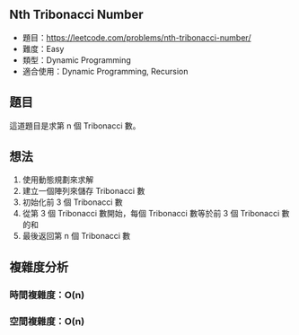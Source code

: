 ## Nth Tribonacci Number

- 題目：https://leetcode.com/problems/nth-tribonacci-number/
- 難度：Easy
- 類型：Dynamic Programming
- 適合使用：Dynamic Programming, Recursion

## 題目

這道題目是求第 n 個 Tribonacci 數。

## 想法

1. 使用動態規劃來求解
2. 建立一個陣列來儲存 Tribonacci 數
3. 初始化前 3 個 Tribonacci 數
4. 從第 3 個 Tribonacci 數開始，每個 Tribonacci 數等於前 3 個 Tribonacci 數的和
5. 最後返回第 n 個 Tribonacci 數

## 複雜度分析

### 時間複雜度：O(n)
### 空間複雜度：O(n)